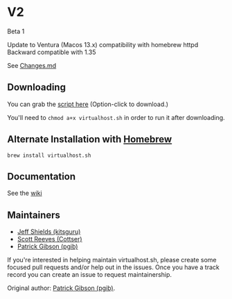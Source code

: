 # V2

Beta 1

Update to Ventura (Macos 13.x) compatibility with homebrew httpd
Backward compatible with 1.35

See [Changes.md](https://github.com/virtualhost/virtualhost.sh/blob/2.x/CHANGES.md)

## Downloading

You can grab the [script here](https://raw.githubusercontent.com/virtualhost/virtualhost.sh/2.x/virtualhost.sh) (Option-click to download.)

You'll need to `chmod a+x virtualhost.sh` in order to run it after downloading.

## Alternate Installation with [Homebrew](http://brew.sh)

    brew install virtualhost.sh

## Documentation

See the [wiki](https://github.com/virtualhost/virtualhost.sh/wiki/_pages)

## Maintainers

* [Jeff Shields (kitsguru)](https://github.com/kitsguru)
* [Scott Reeves (Cottser)](https://github.com/Cottser)
* [Patrick Gibson (pgib)](https://github.com/pgib)

If you're interested in helping maintain virtualhost.sh, please create some focused pull requests and/or help out in the issues. Once you have a track record you can create an issue to request maintainership.

Original author: [Patrick Gibson (pgib)](https://github.com/pgib).
